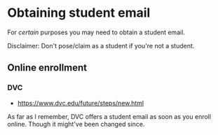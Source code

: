 # Obtaining student email

For *certain* purposes you may need to obtain a student email.

Disclaimer: Don't pose/claim as a student if you're not a student.


## Online enrollment

### DVC

- https://www.dvc.edu/future/steps/new.html

As far as I remember, DVC offers a student email as soon as you enroll online. Though it might've been changed since. 